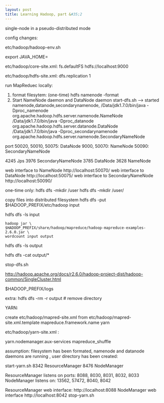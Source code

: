 ```yaml
---
layout: post
title: Learning Hadoop, part &#35;2
---
```


 single-node in a pseudo-distributed mode

config changes:

etc/hadoop/hadoop-env.sh

export JAVA_HOME=

etc/hadoop/core-site.xml:
<configuration>
    <property>
        <name>fs.defaultFS</name>
        <value>hdfs://localhost:9000</value>
    </property>
</configuration>

etc/hadoop/hdfs-site.xml:
<configuration>
    <property>
        <name>dfs.replication</name>
        <value>1</value>
    </property>
</configuration>

run MapReduec locally:
1. format filesytem: (one-time)
hdfs namenode -format
2. Start NameNode daemon and DataNode daemon
start-dfs.sh
-->
started namenode,datanode,secondarynamenode,
/Data/jdk1.7.0/bin/java -Dproc_namenode org.apache.hadoop.hdfs.server.namenode.NameNode
/Data/jdk1.7.0/bin/java -Dproc_datanode org.apache.hadoop.hdfs.server.datanode.DataNode
/Data/jdk1.7.0/bin/java -Dproc_secondarynamenode org.apache.hadoop.hdfs.server.namenode.SecondaryNameNode

port 50020, 50010, 50075: DataNode
9000, 50070: NameNode
50090: SecondaryNameNode

4245 Jps
3976 SecondaryNameNode
3785 DataNode
3628 NameNode


web interface to NameNode
http://localhost:50070/
web interface to DataNode
http://localhost:50075/
web interface to SecondaryNameNode
http://localhost:50090/

one-time only:
hdfs dfs -mkdir /user
hdfs dfs -mkdir /user/<username>

copy files into distributed filesystem
hdfs dfs -put $HADOOP_PREFIX/etc/hadoop input

hdfs dfs -ls input

~~~
hadoop jar \
$HADOOP_PREFIX/share/hadoop/mapreduce/hadoop-mapreduce-examples-2.6.0.jar \
wordcount input output
~~~

hdfs dfs -ls output

hdfs dfs -cat output/*

stop-dfs.sh


http://hadoop.apache.org/docs/r2.6.0/hadoop-project-dist/hadoop-common/SingleCluster.html

$HADOOP_PREFIX/logs


extra: hdfs dfs -rm -r output # remove directory


YARN:

create etc/hadoop/mapred-site.xml from etc/hadoop/mapred-site.xml.template
<configuration>
    <property>
        <name>mapreduce.framework.name</name>
        <value>yarn</value>
    </property>
</configuration>

etc/hadoop/yarn-site.xml :

<configuration>
    <property>
        <name>yarn.nodemanager.aux-services</name>
        <value>mapreduce_shuffle</value>
    </property>
</configuration>

assumption: filesystem has been formated, namenode and datanode daemons are running , user directory has been created:

start-yarn.sh
8342 ResourceManager
8476 NodeManager

ResourceManager listens on ports: 8088, 8030, 8031, 8032, 8033
NodeManager listens on: 13562, 57472, 8040, 8042

ResourceManager web interface: http://localhost:8088
NodeManager web interface http://localhost:8042
stop-yarn.sh
